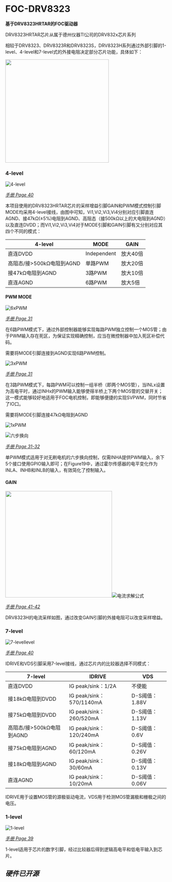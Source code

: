 # FOC-DRV8323

**基于DRV8323HRTAR的FOC驱动器**

DRV8323HRTAR芯片从属于德州仪器TI公司的DRV832x芯片系列

相较于DRV8323、DRV8323R和DRV8323S，DRV8323H系列通过外部引脚的1-level、4-level和7-level式的外接电阻决定部分芯片功能，具体如下：

<img title="" src="Img/hardware_interface_img.png" alt="" width="323" data-align="center">

### 4-level

![4-level](Img/4-level.png)

[*手册 Page 40*](Doc/drv8323.pdf)

本项目使用的DRV8323HRTAR芯片的采样增益引脚GAIN和PWM模式控制引脚MODE均采用4-level接线，由图中可知，Vi1,Vi2,Vi3,Vi4分别对应引脚直连AGND、接47kΩ(±5%)电阻到AGND、高阻态（接500kΩ以上的大电阻到AGND）以及直连DVDD；而Vi1,Vi2,Vi3,Vi4对于MODE引脚和GAIN引脚有又分别对应其四个不同的模式：

| 4-level            | MODE        | GAIN  |
| ------------------ | ----------- | ----- |
| 直连DVDD             | Independent | 放大40倍 |
| 高阻态/接>500kΩ电阻到AGND | 单路PWM       | 放大20倍 |
| 接47kΩ电阻到AGND       | 3路PWM       | 放大10倍 |
| 直连AGND             | 6路PWM       | 放大5倍  |

#### PWM MODE

![6xPWM](Img/6xPWM.png)

[*手册 Page 31*](Doc/drv8323.pdf)

在6路PWM模式下，通过外部控制器能够实现每路PWM独立控制一个MOS管；由于PWM输入存在死区，为保证实现精确控制，应当在微控制器中加入死区补偿代码。

需要将MODE引脚连接到AGND实现6路PWM控制。

![3xPWM](Img/3xPWM.png)

[*手册 Page 31*](Doc/drv8323.pdf)

在3路PWM模式下，每路PWM可以控制一组半桥（即两个MOS管），当INLx设置为高电平时，通过INHx的PWM输入能够使得半桥上下两个MOS管的交替开关；这一模式能够较好地适用于FOC电机控制，即能够便捷的实现SVPWM，同时节省了IO口。

需要将MODE引脚连接47kΩ电阻到AGND

![1xPWM](Img/1xPWM-1.png)

![六步换向](Img/1xPWM-2.png)

[*手册 Page 31-32*](Doc/drv8323.pdf)

单PWM模式适用于对无刷电机的六步换向控制，仅需INHA提供PWM输入，余下5个接口使用GPIO输入即可；在Figure19中，通过霍尔传感器的电平变化作为INLA、INHB和INLB的输入，有效简化了控制输入。

#### GAIN

<img title="" src="Img/bidir_adc_1.png" alt="" width="333">![电流求解公式](Img/adc_equation.png)

[*手册 Page 41-42*](Doc/drv8323.pdf)

DRV8323H的电流采样如图，通过改变GAIN引脚的外接电阻可以改变采样增益。

### 7-level

![7-level](Img/7-level.png)level

[*手册 Page 40*](Doc/drv8323.pdf)

IDRIVE和VDS引脚采用7-level接线，通过芯片内的比较器选择不同模式：

| 7-level            | IDRIVE                  | VDS         |
| ------------------ | ----------------------- | ----------- |
| 直连DVDD             | IG peak/sink：1/2A       | 不使能         |
| 接18kΩ电阻到DVDD       | IG peak/sink：570/1140mA | D-S阈值：1.88V |
| 接75kΩ电阻到DVDD       | IG peak/sink：260/520mA  | D-S阈值：1.13V |
| 高阻态/接>500kΩ电阻到AGND | IG peak/sink：120/240mA  | D-S阈值：0.6V  |
| 接75kΩ电阻到AGND       | IG peak/sink：60/120mA   | D-S阈值：0.26V |
| 接18kΩ电阻到AGND       | IG peak/sink：30/60mA    | D-S阈值：0.13V |
| 直连AGND             | IG peak/sink：10/20mA    | D-S阈值：0.06V |

IDRIVE用于设置MOS管的源极驱动电流，VDS用于检测MOS管漏极和栅极之间的电压。

### 1-level

![1-level](Img/1-level.png)

[*手册 Page 39*](Doc/drv8323.pdf)

1-level适用于芯片的数字引脚，经过比较器后得到逻辑高电平和低电平输入到芯片。



## *硬件已开源*
